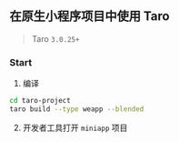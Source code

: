 ## 在原生小程序项目中使用 Taro

> Taro `3.0.25+`

### Start

1. 编译

```bash
cd taro-project
taro build --type weapp --blended
```

2. 开发者工具打开 `miniapp` 项目